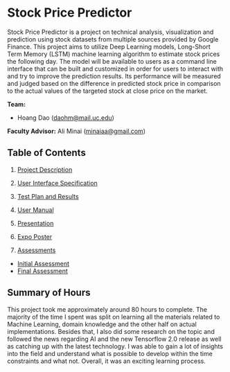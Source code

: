 # Stock Price Predictor
Stock Price Predictor is a project on technical analysis, visualization and prediction using stock datasets from multiple sources provided by Google Finance. This project aims to utilize Deep Learning models, Long-Short Term Memory (LSTM) machine learning algorithm to estimate stock prices the following day.
The model will be available to users as a command line interface that can be built and customized in order for users to interact with and try to improve the prediction results. Its performance will be measured and judged based on the difference in predicted stock price in comparison to the actual values of the targeted stock at close price on the market.

**Team:**
-   Hoang Dao ([daohm@mail.uc.edu](mailto:daohm@mail.uc.edu))

**Faculty Advisor:**  Ali Minai ([minaiaa@gmail.com](mailto:minaiaa@gmail.com))

## Table of Contents

1. [Project Description](https://github.com/stevenminhhoang/Senior-Design/blob/master/Documents/Project%20Description/Project-Description.md)

2. [User Interface Specification](https://github.com/stevenminhhoang/Senior-Design/blob/master/Documents/User%20Interface%20Specification/User_Interface_Specification.md)

3. [Test Plan and Results](https://github.com/stevenminhhoang/Senior-Design/blob/master/Documents/Test%20Plan%20and%20Results/Test%20Plan%20and%20Results.pdf)

4.  [User Manual](https://github.com/stevenminhhoang/Senior-Design/blob/master/Documents/User%20Manual/User_Manual.md)

5.  [Presentation](https://github.com/stevenminhhoang/Senior-Design/blob/master/Documents/Presentation/Senior%20Design%20Presentation.pptx)

6.  [Expo Poster](https://github.com/stevenminhhoang/Senior-Design/blob/master/Documents/Expo%20Poster/Expo%20Poster.pdf)

7.  [Assessments](https://github.com/stevenminhhoang/Senior-Design/tree/master/Documents/Assessments)
   - [Initial Assessment](https://github.com/stevenminhhoang/Senior-Design/blob/master/Documents/Assessments/Initial%20Self-Assessments.pdf)
   - [Final Assessment](https://github.com/stevenminhhoang/Senior-Design/blob/master/Documents/Assessments/Final%20Self-Assessments.pdf)
   

## Summary of Hours

This project took me approximately around 80 hours to complete. The majority of the time I spent was split on learning all the materials related to Machine Learning, domain knowledge and the other half on actual implementations. Besides that, I also did some research on the topic and followed the news regarding AI and the new Tensorflow 2.0 release as well as catching up with the latest technology. I was able to gain a lot of insights into the field and understand what is possible to develop within the time constraints and what not. Overall, it was an exciting learning process.
